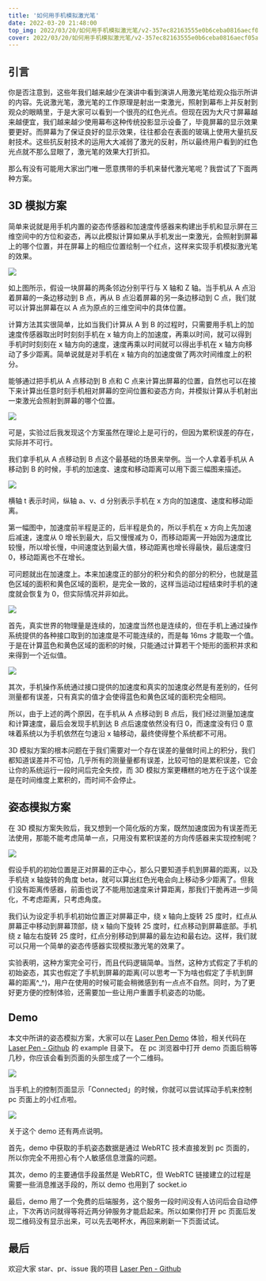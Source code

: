 ```yaml
---
title: '如何用手机模拟激光笔'
date: 2022-03-20 21:48:00
top_img: 2022/03/20/如何用手机模拟激光笔/v2-357ec82163555e0b6ceba0816aecf05a_1440w.png
cover: 2022/03/20/如何用手机模拟激光笔/v2-357ec82163555e0b6ceba0816aecf05a_1440w.png
---
```

## 引言

你是否注意到，这些年我们越来越少在演讲中看到演讲人用激光笔给观众指示所讲的内容。先说激光笔，激光笔的工作原理是射出一束激光，照射到幕布上并反射到观众的眼睛里，于是大家可以看到一个很亮的红色光点。但现在因为大尺寸屏幕越来越便宜，我们越来越少使用幕布这种传统投影显示设备了，毕竟屏幕的显示效果要更好。而屏幕为了保证良好的显示效果，往往都会在表面的玻璃上使用大量抗反射技术。这些抗反射技术的运用大大减弱了激光的反射，所以最终用户看到的红色光点就不那么显眼了，激光笔的效果大打折扣。

那么有没有可能用大家出门唯一愿意携带的手机来替代激光笔呢？我尝试了下面两种方案。

## 3D 模拟方案

简单来说就是用手机内置的姿态传感器和加速度传感器来构建出手机和显示屏在三维空间中的方位和姿态，再以此模拟计算如果从手机发出一束激光，会照射到屏幕上的哪个位置，并在屏幕上的相应位置绘制一个红点，这样来实现手机模拟激光笔的效果。

![](450824-20220320213907888-325816477.png)

如上图所示，假设一块屏幕的两条邻边分别平行与 X 轴和 Z 轴。当手机从 A 点沿着屏幕的一条边移动到 B 点，再从 B 点沿着屏幕的另一条边移动到 C 点，我们就可以计算出屏幕在以 A 点为原点的三维空间中的具体位置。

计算方法其实很简单，比如当我们计算从 A 到 B 的过程时，只需要用手机上的加速度传感器取出时时刻刻手机在 x 轴方向上的加速度，再乘以时间，就可以得到手机时时刻刻在 x 轴方向的速度，速度再乘以时间就可以得出手机在 x 轴方向移动了多少距离。简单说就是对手机在 x 轴方向的加速度做了两次时间维度上的积分。

能够通过把手机从 A 点移动到 B 点和 C 点来计算出屏幕的位置，自然也可以在接下来计算出任意时刻手机相对屏幕的空间位置和姿态方向，并模拟计算从手机射出一束激光会照射到屏幕的哪个位置。

![](450824-20220320213919496-2111535602.png)

可是，实验过后我发现这个方案虽然在理论上是可行的，但因为累积误差的存在，实际并不可行。

我们拿手机从 A 点移动到 B 点这个最基础的场景来举例。当一个人拿着手机从 A 移动到 B 的时候，手机的加速度、速度和移动距离可以用下面三幅图来描述。

![](450824-20220320213930538-1078790309.png)

横轴 t 表示时间，纵轴 a、v、d 分别表示手机在 x 方向的加速度、速度和移动距离。

第一幅图中，加速度前半程是正的，后半程是负的，所以手机在 x 方向上先加速后减速，速度从 0 增长到最大，后又慢慢减为 0，而移动距离一开始因为速度比较慢，所以增长慢，中间速度达到最大值，移动距离也增长得最快，最后速度归 0，移动距离也不在增长。

可问题就出在加速度上。本来加速度正的部分的积分和负的部分的积分，也就是蓝色区域的面积和黄色区域的面积，是完全一致的，这样当运动过程结束时手机的速度就会恢复为 0，但实际情况并非如此。

![](450824-20220320213955511-1028563771.png)

首先，真实世界的物理量是连续的，加速度当然也是连续的，但在手机上通过操作系统提供的各种接口取到的加速度是不可能连续的，而是每 16ms 才能取一个值。于是在计算蓝色和黄色区域的面积的时候，只能通过计算若干个矩形的面积并求和来得到一个近似值。

![](450824-20220320214013247-1467782061.png)

其次，手机操作系统通过接口提供的加速度和真实的加速度必然是有差别的，任何测量都有误差，只有真实的值才会使得蓝色和黄色区域的面积完全相同。

所以，由于上述的两个原因，在手机从 A 点移动到 B 点后，我们经过测量加速度和计算速度，最后会发现手机到达 B 点后速度依然没有归 0，而速度没有归 0 意味着系统以为手机依然在匀速沿 x 轴移动，最终使得整个系统都不可用。

3D 模拟方案的根本问题在于我们需要对一个存在误差的量做时间上的积分，我们都知道误差并不可怕，几乎所有的测量量都有误差，比较可怕的是累积误差，它会让你的系统运行一段时间后完全失控，而 3D 模拟方案更糟糕的地方在于这个误差是在时间维度上累积的，而时间不会停止。

## 姿态模拟方案

在 3D 模拟方案失败后，我又想到一个简化版的方案，既然加速度因为有误差而无法使用，那能不能考虑简单一点，只用没有累积误差的方向传感器来实现控制呢？

![](450824-20220320214036136-1874410576.png)

假设手机的初始位置是正对屏幕的正中心，那么只要知道手机到屏幕的距离，以及手机绕 x 轴旋转的角度 beta，就可以算出红色光电会向上移动多少距离了。但我们没有距离传感器，前面也说了不能用加速度来计算距离，那我们干脆再进一步简化，不考虑距离，只考虑角度。

我们认为设定手机手机初始位置正对屏幕正中，绕 x 轴向上旋转 25 度时，红点从屏幕正中移动到屏幕顶部，绕 x 轴向下旋转 25 度时，红点移动到屏幕底部。手机绕 z 轴左右旋转 25 度时，红点分别移动到屏幕的最左边和最右边。这样，我们就可以只用一个简单的姿态传感器实现模拟激光笔的效果了。

实验表明，这种方案完全可行，而且代码逻辑简单。当然，这种方式假定了手机的初始姿态，其实也假定了手机到屏幕的距离(可以思考一下为啥也假定了手机到屏幕的距离^\_^)，用户在使用的时候可能会稍微感到有一点点不自然。同时，为了更好更方便的控制体验，还需要加一些让用户重置手机姿态的功能。

## Demo

本文中所讲的姿态模拟方案，大家可以在 [Laser Pen Demo](https://link.zhihu.com/?target=https%3A//silenttiger.github.io/laser-pen/) 体验，相关代码在 [Laser Pen - Github](https://link.zhihu.com/?target=https%3A//github.com/SilentTiger/laser-pen) 的 example 目录下。 在 pc 浏览器中打开 demo 页面后稍等几秒，你应该会看到页面的头部生成了一个二维码。

![](450824-20220320214048410-901405138.png)

当手机上的控制页面显示「Connected」的时候，你就可以尝试挥动手机来控制 pc 页面上的小红点啦。

![](450824-20220320214124282-1540772245.png)

关于这个 demo 还有两点说明。

首先，demo 中获取的手机姿态数据是通过 WebRTC 技术直接发到 pc 页面的，所以你完全不用担心有个人敏感信息泄露的问题。

其次，demo 的主要通信手段虽然是 WebRTC，但 WebRTC 链接建立的过程是需要一些消息推送手段的，所以 demo 也用到了 socket.io

最后，demo 用了一个免费的后端服务，这个服务一段时间没有人访问后会自动停止，下次再访问就得等将近两分钟服务才能启起来。所以如果你打开 pc 页面后发现二维码没有显示出来，可以先去喝杯水，再回来刷新一下页面试试。

## 最后

欢迎大家 star、pr、issue 我的项目 [Laser Pen - Github](https://link.zhihu.com/?target=https%3A//github.com/SilentTiger/laser-pen)